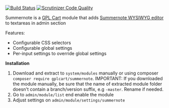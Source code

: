 [![Build Status](https://scrutinizer-ci.com/g/gplcart/summernote/badges/build.png?b=master)](https://scrutinizer-ci.com/g/gplcart/summernote/build-status/master)
[![Scrutinizer Code Quality](https://scrutinizer-ci.com/g/gplcart/summernote/badges/quality-score.png?b=master)](https://scrutinizer-ci.com/g/gplcart/summernote/?branch=master)

Summernote is a [GPL Cart](https://github.com/gplcart/gplcart) module that adds [Summernote WYSIWYG editor](http://summernote.org) to textareas in admin section

Features:

- Configurable CSS selectors
- Configurable global settings
- Per-input settings to override global settings

**Installation**

1. Download and extract to `system/modules` manually or using composer `composer require gplcart/summernote`. IMPORTANT: If you downloaded the module manually, be sure that the name of extracted module folder doesn't contain a branch/version suffix, e.g `-master`. Rename if needed.
2. Go to `admin/module/list` end enable the module
3. Adjust settings on `admin/module/settings/summernote`

